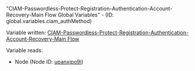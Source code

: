 "CIAM-Passwordless-Protect-Registration-Authentication-Account-Recovery-Main Flow Global Variables" - (ID: global.variables.ciam_authMethod)

Variable written:
[CIAM-Passwordless-Protect-Registration-Authentication-Account-Recovery-Main Flow](../index.md#Variables)

Variable reads:
* Node (Node ID: [upanxjpo9i](../nodes/upanxjpo9i.md))
